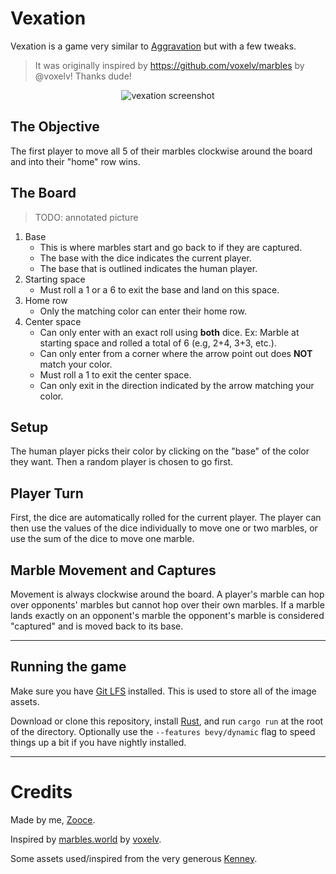 # Vexation

Vexation is a game very similar to [Aggravation](https://en.wikipedia.org/wiki/Aggravation_(board_game)) but with a few tweaks.

> It was originally inspired by https://github.com/voxelv/marbles by @voxelv! Thanks dude!

<div style="text-align:center;">

![vexation screenshot](https://github.com/Zooce/vexation/blob/main/extra/images/Vexation.png?raw=true)

</div>

## The Objective

The first player to move all 5 of their marbles clockwise around the board and into their "home" row wins.

## The Board

> TODO: annotated picture

1. Base
    * This is where marbles start and go back to if they are captured.
    * The base with the dice indicates the current player.
    * The base that is outlined indicates the human player.
2. Starting space
    * Must roll a 1 or a 6 to exit the base and land on this space.
3. Home row
    * Only the matching color can enter their home row.
4. Center space
    * Can only enter with an exact roll using **both** dice. Ex: Marble at starting space and rolled a total of 6 (e.g, 2+4, 3+3, etc.).
    * Can only enter from a corner where the arrow point out does **NOT** match your color.
    * Must roll a 1 to exit the center space.
    * Can only exit in the direction indicated by the arrow matching your color.

## Setup

The human player picks their color by clicking on the "base" of the color they want. Then a random player is chosen to go first.

## Player Turn

First, the dice are automatically rolled for the current player. The player can then use the values of the dice individually to move one or two marbles, or use the sum of the dice to move one marble. 

## Marble Movement and Captures

Movement is always clockwise around the board. A player's marble can hop over opponents' marbles but cannot hop over their own marbles. If a marble lands exactly on an opponent's marble the opponent's marble is considered "captured" and is moved back to its base.

---

## Running the game

Make sure you have [Git LFS](https://git-lfs.github.com/) installed. This is used to store all of the image assets.

Download or clone this repository, install [Rust](https://rust-lang.org), and run `cargo run` at the root of the directory. Optionally use the `--features bevy/dynamic` flag to speed things up a bit if you have nightly installed.

---

# Credits

Made by me, [Zooce](https://github.com/Zooce).

Inspired by [marbles.world](https://github.com/voxelv/marbles) by [voxelv](https://github.com/voxelv).

Some assets used/inspired from the very generous [Kenney](https://kenney.nl/).
